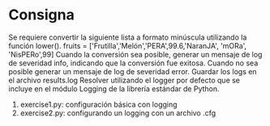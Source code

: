 # Consigna
Se requiere convertir la siguiente lista a formato minúscula utilizando
la función lower().
fruits = ['Frutilla','Melón','PERA',99.6,'NaranJA', 'mORa', 'NisPERo',99]
Cuando la conversión sea posible, generar un mensaje de log de
severidad info, indicando que la conversión fue exitosa. Cuando no
sea posible generar un mensaje de log de severidad error.
Guardar los logs en el archivo results.log
Resolver utilizando el logger por defecto que se incluye en el módulo
Logging de la librería estándar de Python.

1. exercise1.py: configuración básica con logging
2. exercise2.py: configurando un logging con un archivo .cfg
